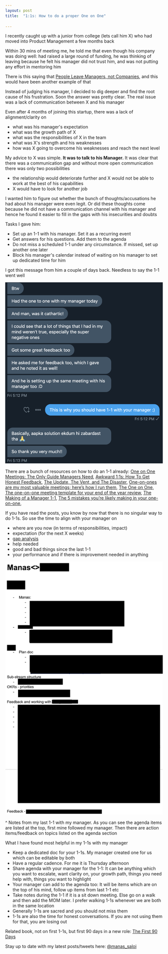 ```yaml
---
layout: post
title:  "1:1s: How to do a proper One on One"

---
```


I recently caught up with a junior from college (lets call him X) who had moved into Product Management a few months back

Within 30 mins of meeting me, he told me that even though his company was doing well: had raised a large round of funding, he was thinking of leaving because he felt his manager did not trust him, and was not putting any effort in mentoring him

There is this saying that [People Leave Managers, not Companies](https://getlighthouse.com/blog/people-leave-managers-not-companies/), and this would have been another example of that

Instead of judging his manager, I decided to dig deeper and find the root cause of his frustration. Soon the answer was pretty clear. The real issue was a lack of communication between X and his manager

Even after 4 months of joining this startup, there was a lack of alignment/clarity on
- what was his manager's expectation
- what was the growth path of X
- what was the responsibilities of X in the team
- what was X's strength and his weaknesses
- how was X going to overcome his weaknesses and reach the next level

My advice to X was simple. **It was to talk to his Manager.** It was clear that there was a communication gap and without more open communication there was only two possibilities
- the relationship would deteriorate further and X would not be able to work at the best of his capabilities
- X would have to look for another job

I wanted him to figure out whether the bunch of thoughts/accusations he had about his manager were even legit. Or did these thoughts come because he did not have a communication channel with his manager and hence he found it easier to fill in the gaps with his insecurities and doubts

Tasks I gave him:
- Set up an 1-1 with his manager. Set it as a recurring event
- Get answers for his questions. Add them to the agenda
- Do not miss a scheduled 1-1 under any circumstance. If missed, set up another one later
- Block his manager's calendar instead of waiting on his manager to set up dedicated time for him

I got this message from him a couple of days back. Needless to say the 1-1 went well

![One on one](/assets/img/one_on_one.png)

There are a bunch of resources on how to do an 1-1 already: [One on One Meetings: The Only Guide Managers Need](https://getlighthouse.com/blog/one-on-one-meetings-template-great-leaders/), [Awkward 1:1s: How To Get Honest Feedback](https://medium.com/@mrabkin/awkward-1-1s-the-art-of-getting-honest-feedback-2843078b2880), [The Update, The Vent, and The Disaster](https://randsinrepose.com/archives/the-update-the-vent-and-the-disaster/), [One-on-ones are my most valuable meetings; here’s how I run them](https://medium.com/swlh/one-on-ones-are-my-most-valuable-meetings-heres-how-i-run-them-d9ae7c64dade), [The One on One](https://svpg.com/coaching-tools-the-one-on-one/), [The one-on-one meeting template for your end of the year review](https://medium.com/know-your-team-blog/the-one-on-one-meeting-template-for-your-end-of-the-year-review-735c5fb557d), [The Making of a Manager 1-1](https://manassaloi.com/booksummaries/2016/05/06/making-manager-julie.html), [The 5 mistakes you’re likely making in your one-on-one](https://m.signalvnoise.com/the-5-mistakes-youre-likely-making-in-your-one-on-one-meetings-with-direct-reports/),

If you have read the posts, you know by now that there is no singular way to do 1-1s. So use the time to align with your manager on
- where are you now (in terms of responsibilities, impact)
- expectation (for the next X weeks)
- [gap analysis](https://medium.com/@ianmcall/mind-the-gap-analysis-and-get-promoted-e4bb4462ef40)
- help needed
- good and bad things since the last 1-1
- your performance and if there is improvement needed in anything

![One on one](/assets/img/last_one_on_one.png)

^ Notes from my last 1-1 with my manager. As you can see the agenda items are listed at the top, first mine followed my manager. Then there are action items/feedback on topics listed on the agenda section

What I have found most helpful in my 1-1s with my manager
- Keep a dedicated doc for your 1-1s. My manager created one for us which can be editable by both
- Have a regular cadence. For me it is Thursday afternoon
- Share agenda with your manager for the 1-1: It can be anything which you want to escalate, want clarity on, your growth path, things you need help with, things you want to highlight
- Your manager can add to the agenda too: It will be items which are on the top of his mind, follow up items from last 1-1 etc
- Take notes during the 1-1 if it is a sit down meeting. Else go on a walk and then add the MOM later. I prefer walking 1-1s whenever we are both in the same location
- Generally 1-1s are sacred and you should not miss them
- 1-1s are also the time for honest conversations. If you are not using them for that, you are losing out

Related book, not on first 1-1s, but first 90 days in a new role: [The First 90 Days](https://www.goodreads.com/book/show/15824358-the-first-90-days)

Stay up to date with my latest posts/tweets here: [@manas_saloi](http://twitter.com/manas_saloi)
